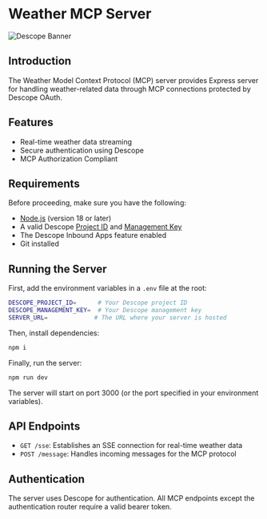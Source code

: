 # Weather MCP Server

![Descope Banner](https://github.com/descope/.github/assets/32936811/d904d37e-e3fa-4331-9f10-2880bb708f64)

## Introduction

The Weather Model Context Protocol (MCP) server provides Express server for handling weather-related data through MCP connections protected by Descope OAuth. 

## Features

- Real-time weather data streaming
- Secure authentication using Descope
- MCP Authorization Compliant

## Requirements

Before proceeding, make sure you have the following:

- [Node.js](https://nodejs.org/) (version 18 or later)
- A valid Descope [Project ID](https://app.descope.com/settings/project) and [Management Key](https://app.descope.com/settings/company/managementkeys)
- The Descope Inbound Apps feature enabled
- Git installed

## Running the Server

First, add the environment variables in a `.env` file at the root:

```bash
DESCOPE_PROJECT_ID=      # Your Descope project ID
DESCOPE_MANAGEMENT_KEY=  # Your Descope management key
SERVER_URL=             # The URL where your server is hosted
```

Then, install dependencies:

```bash
npm i
```

Finally, run the server:

```bash
npm run dev
```

The server will start on port 3000 (or the port specified in your environment variables).

## API Endpoints

- `GET /sse`: Establishes an SSE connection for real-time weather data
- `POST /message`: Handles incoming messages for the MCP protocol

## Authentication

The server uses Descope for authentication. All MCP endpoints except the authentication router require a valid bearer token.
